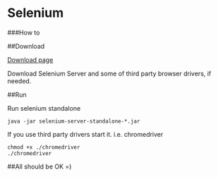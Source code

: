 Selenium
========================

###How to

##Download

[Download page](http://docs.seleniumhq.org/download/)

Download Selenium Server and some of third party browser drivers, if needed.

##Run

Run selenium standalone

```
java -jar selenium-server-standalone-*.jar
```

If you use third party drivers start it.
i.e. chromedriver

```
chmod +x ./chromedriver
./chromedriver
```

##All should be OK =)
